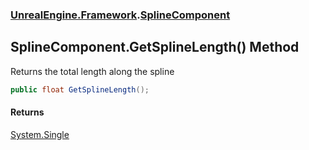 ### [UnrealEngine.Framework](UnrealEngine_Framework.md 'UnrealEngine.Framework').[SplineComponent](SplineComponent.md 'UnrealEngine.Framework.SplineComponent')
## SplineComponent.GetSplineLength() Method
Returns the total length along the spline  
```csharp
public float GetSplineLength();
```
#### Returns
[System.Single](https://docs.microsoft.com/en-us/dotnet/api/System.Single 'System.Single')  
